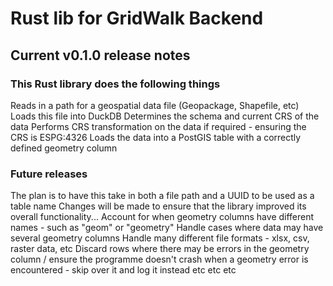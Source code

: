 # Rust lib for GridWalk Backend

## Current v0.1.0 release notes

### This Rust library does the following things

  Reads in a path for a geospatial data file (Geopackage, Shapefile, etc)
  Loads this file into DuckDB
  Determines the schema and current CRS of the data
  Performs CRS transformation on the data if required - ensuring the CRS is ESPG:4326
  Loads the data into a PostGIS table with a correctly defined geometry column

### Future releases

  The plan is to have this take in both a file path and a UUID to be used as a table name
  Changes will be made to ensure that the library improved its overall functionality...
  Account for when geometry columns have different names - such as "geom" or "geometry"
  Handle cases where data may have several geometry columns
  Handle many different file formats - xlsx, csv, raster data, etc
  Discard rows where there may be errors in the geometry column / ensure the programme doesn't crash when a geometry error is encountered - skip over it and log it instead
  etc etc etc
